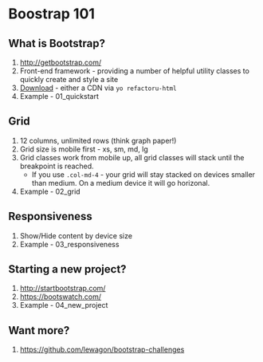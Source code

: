 # Boostrap 101

## What is Bootstrap?

1. http://getbootstrap.com/
1. Front-end framework - providing a number of helpful utility classes to quickly create and style a site
1. [Download](http://getbootstrap.com/getting-started/#download) - either a CDN via `yo refactoru-html`
1. Example - 01_quickstart

## Grid

1. 12 columns, unlimited rows (think graph paper!)
1. Grid size is mobile first - xs, sm, md, lg
1. Grid classes work from mobile up, all grid classes will stack until the breakpoint is reached.
    - If you use `.col-md-4` - your grid will stay stacked on devices smaller than medium. On a medium device it will go horizonal.
1. Example - 02_grid

## Responsiveness

1. Show/Hide content by device size
1. Example - 03_responsiveness

## Starting a new project?

1. http://startbootstrap.com/
1. https://bootswatch.com/
1. Example - 04_new_project

## Want more?

1. https://github.com/lewagon/bootstrap-challenges
